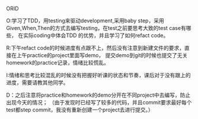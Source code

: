 ORID

O:学习了TDD，用testing来驱动development,采用baby step，采用Given,When,Then的方式去编写testing，在test之前要思考大致的test case有哪些，
在实际coding中体会TDD 的优势，并且学习了如何refact code。

R:下午refact code的时候进度有点跟不上，然后没有注意到新建文件的要求，直接在上午practice的project里面写demo，
提交demo到git的时候也提交了无关homework的practice记录，情绪比较慌乱。

I:情绪和思考比较混乱的时候没有把握好听课的状态和节奏，课后对于没有跟上的进度，需要请教其他同学。

D：之后注意将practice和homework的demo分开在不同project中去编写，防止出现今天的情况；
（由于发现时已经写了较多的代码，并且commit要求最好每个test都step commit，我没有重新创建一个project去进行提交。）
